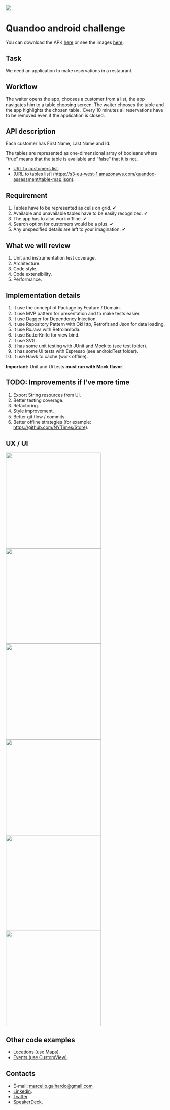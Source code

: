 <img src="https://github.com/marcellogalhardo/quandoo/blob/master/design/icon.png">

# Quandoo android challenge

You can download the APK [here](https://github.com/marcellogalhardo/quandoo/releases/download/0.1/quandoo_01.apk) or see the images [here](/design).

## Task

We need an application to make reservations in a restaurant.

## Workflow

The waiter opens the app, chooses a customer from a list, the app navigates him to a table choosing screen. The waiter chooses the table and the app highlights the chosen table. ​ Every 10 minutes all reservations have to be removed even if the application is closed.

## API description

Each customer has First Name, Last Name and Id.

The tables are represented as one-dimensional array of booleans where “true” means that the table is available and “false” that it is not.

* [URL to customers list](https://s3-eu-west-1.amazonaws.com/quandoo-assessment/customer-list.json).
* [URL to tables list] (https://s3-eu-west-1.amazonaws.com/quandoo-assessment/table-map.json).

## Requirement

1. Tables have to be represented as cells on grid. ✔
2. Available and unavailable tables have to be easily recognized. ✔
3. The app has to also work offline. ✔
4. Search option for customers would be a plus. ✔
5. Any unspecified details are left to your imagination. ✔

## What we will review

1. Unit and instrumentation test coverage.
2. Architecture.
3. Code style.
4. Code extensibility.
5. Performance.

## Implementation details

1. It use the concept of Package by Feature / Domain.
2. It use MVP pattern for presentation and to make tests easier.
3. It use Dagger for Dependency Injection.
4. It use Repository Pattern with OkHttp, Retrofit and Json for data loading.
5. It use RxJava with Retrolambda.
6. It use ButterKnife for view bind.
7. It use SVG.
8. It has some unit testing with JUnit and Mockito (see test folder).
9. It has some Ui tests with Espresso (see androidTest folder).
10. It use Hawk to cache (work offline).

**Important:** Unit and Ui tests **must run with Mock flavor**.

## TODO: Improvements if I've more time

1. Export String resources from Ui.
2. Better testing coverage.
3. Refactoring.
4. Style improvement.
5. Better git flow / commits.
6. Better offline strategies (for example: https://github.com/NYTimes/Store).

## UX / UI

<img src="https://github.com/marcellogalhardo/quandoo/blob/master/design/1_launch.png" width="300">
<img src="https://github.com/marcellogalhardo/quandoo/blob/master/design/2_customer_list.png" width="300">
<img src="https://github.com/marcellogalhardo/quandoo/blob/master/design/3_customer_list_filtered.png" width="300">
<img src="https://github.com/marcellogalhardo/quandoo/blob/master/design/4_table_map.png" width="300">
<img src="https://github.com/marcellogalhardo/quandoo/blob/master/design/5_dialog_positive.png" width="300">
<img src="https://github.com/marcellogalhardo/quandoo/blob/master/design/6_dialog_negative.png" width="300">

## Other code examples

* [Locations (use Maps)](https://github.com/marcellogalhardo/locations).
* [Events (use CustomView)](https://github.com/marcellogalhardo/events).

## Contacts

* E-mail: marcello.galhardo@gmail.com
* [Linkedin](https://www.linkedin.com/in/marcellogalhardo).
* [Twitter](https://twitter.com/marcellogalhard).
* [SpeakerDeck](speakerdeck.com/marcellogalhardo).
